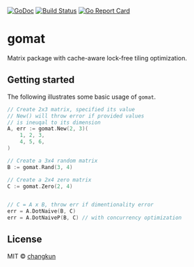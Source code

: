 [![GoDoc](https://godoc.org/github.com/changkun/gomat?status.svg)](https://godoc.org/github.com/changkun/gomat)
[![Build Status](https://travis-ci.org/changkun/gomat.svg?branch=master)](https://travis-ci.org/changkun/gomat)
[![Go Report Card](https://goreportcard.com/badge/github.com/changkun/gomat)](https://goreportcard.com/report/github.com/changkun/gomat)

# gomat

Matrix package with cache-aware lock-free tiling optimization.

## Getting started

The following illustrates some basic usage of `gomat`.

```go
// Create 2x3 matrix, specified its value
// New() will throw error if provided values 
// is ineuqal to its dimension
A, err := gomat.New(2, 3)(
    1, 2, 3,
    4, 5, 6,
)

// Create a 3x4 random matrix
B := gomat.Rand(3, 4)

// Create a 2x4 zero matrix
C := gomat.Zero(2, 4)


// C = A x B, throw err if dimentionality error
err = A.DotNaive(B, C)
err = A.DotNaiveP(B, C) // with concurrency optimization
```

## License

MIT &copy; [changkun](https://changkun.de)